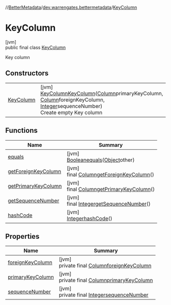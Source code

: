 //[BetterMetadata](../../../index.md)/[dev.warrengates.bettermetadata](../index.md)/[KeyColumn](index.md)

# KeyColumn

[jvm]\
public final class [KeyColumn](index.md)

Key column

## Constructors

| | |
|---|---|
| [KeyColumn](-key-column.md) | [jvm]<br>[KeyColumn](index.md)[KeyColumn](-key-column.md)([Column](../-column/index.md)primaryKeyColumn, [Column](../-column/index.md)foreignKeyColumn, [Integer](https://docs.oracle.com/javase/8/docs/api/java/lang/Integer.html)sequenceNumber)<br>Create empty Key column |

## Functions

| Name | Summary |
|---|---|
| [equals](equals.md) | [jvm]<br>[Boolean](https://docs.oracle.com/javase/8/docs/api/java/lang/Boolean.html)[equals](equals.md)([Object](https://docs.oracle.com/javase/8/docs/api/java/lang/Object.html)other) |
| [getForeignKeyColumn](get-foreign-key-column.md) | [jvm]<br>final [Column](../-column/index.md)[getForeignKeyColumn](get-foreign-key-column.md)() |
| [getPrimaryKeyColumn](get-primary-key-column.md) | [jvm]<br>final [Column](../-column/index.md)[getPrimaryKeyColumn](get-primary-key-column.md)() |
| [getSequenceNumber](get-sequence-number.md) | [jvm]<br>final [Integer](https://docs.oracle.com/javase/8/docs/api/java/lang/Integer.html)[getSequenceNumber](get-sequence-number.md)() |
| [hashCode](hash-code.md) | [jvm]<br>[Integer](https://docs.oracle.com/javase/8/docs/api/java/lang/Integer.html)[hashCode](hash-code.md)() |

## Properties

| Name | Summary |
|---|---|
| [foreignKeyColumn](index.md#-751176188%2FProperties%2F-1216412040) | [jvm]<br>private final [Column](../-column/index.md)[foreignKeyColumn](index.md#-751176188%2FProperties%2F-1216412040) |
| [primaryKeyColumn](index.md#489338802%2FProperties%2F-1216412040) | [jvm]<br>private final [Column](../-column/index.md)[primaryKeyColumn](index.md#489338802%2FProperties%2F-1216412040) |
| [sequenceNumber](index.md#1283758555%2FProperties%2F-1216412040) | [jvm]<br>private final [Integer](https://docs.oracle.com/javase/8/docs/api/java/lang/Integer.html)[sequenceNumber](index.md#1283758555%2FProperties%2F-1216412040) |
